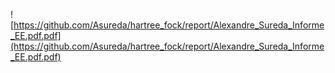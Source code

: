 
![https://github.com/Asureda/hartree_fock/report/Alexandre_Sureda_Informe_EE.pdf.pdf](https://github.com/Asureda/hartree_fock/report/Alexandre_Sureda_Informe_EE.pdf.pdf)

